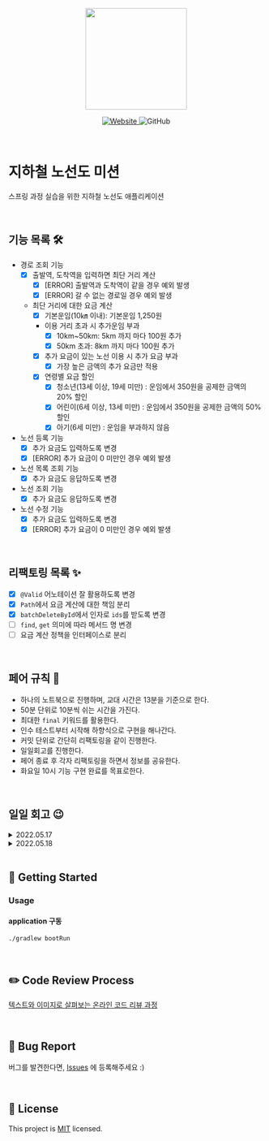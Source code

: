 <p align="center">
    <img width="200px;" src="https://raw.githubusercontent.com/woowacourse/atdd-subway-admin-frontend/master/images/main_logo.png"/>
</p>
<p align="center">
  <a href="https://techcourse.woowahan.com/c/Dr6fhku7" alt="woowacuorse subway">
    <img alt="Website" src="https://img.shields.io/website?url=https%3A%2F%2Fedu.nextstep.camp%2Fc%2FR89PYi5H">
  </a>
  <img alt="GitHub" src="https://img.shields.io/github/license/woowacourse/atdd-subway-path">
</p>

<br>

# 지하철 노선도 미션

스프링 과정 실습을 위한 지하철 노선도 애플리케이션

<br>

## 기능 목록 🛠

- 경로 조회 기능
    - [X] 출발역, 도착역을 입력하면 최단 거리 계산
      - [X] [ERROR] 출발역과 도착역이 같을 경우 예외 발생
      - [X] [ERROR] 갈 수 없는 경로일 경우 예외 발생
    - 최단 거리에 대한 요금 계산
        - [X] 기본운임(10㎞ 이내): 기본운임 1,250원
        - 이용 거리 초과 시 추가운임 부과
            - [X] 10km~50km: 5km 까지 마다 100원 추가
            - [X] 50km 초과: 8km 까지 마다 100원 추가
        - [X] 추가 요금이 있는 노선 이용 시 추가 요금 부과
          - [X] 가장 높은 금액의 추가 요금만 적용
        - [X] 연령별 요금 할인
          - [X] 청소년(13세 이상, 19세 미만) : 운임에서 350원을 공제한 금액의 20% 할인
          - [X] 어린이(6세 이상, 13세 미만) : 운임에서 350원을 공제한 금액의 50% 할인
          - [X] 아기(6세 미만) : 운임을 부과하지 않음

- 노선 등록 기능
  - [X] 추가 요금도 입력하도록 변경
  - [X] [ERROR] 추가 요금이 0 미만인 경우 예외 발생
- 노선 목록 조회 기능
  - [X] 추가 요금도 응답하도록 변경
- 노선 조회 기능
  - [X] 추가 요금도 응답하도록 변경
- 노선 수정 기능
  - [X] 추가 요금도 입력하도록 변경
  - [X] [ERROR] 추가 요금이 0 미만인 경우 예외 발생

<br>

## 리팩토링 목록 ✨

- [X] `@Valid` 어노테이션 잘 활용하도록 변경
- [X] `Path`에서 요금 계산에 대한 책임 분리
- [X] `batchDeleteById`에서 인자로 `ids`를 받도록 변경
- [ ] `find`, `get` 의미에 따라 메서드 명 변경
- [ ] 요금 계산 정책을 인터페이스로 분리

<br>

## 페어 규칙 🧨

- 하나의 노트북으로 진행하며, 교대 시간은 13분을 기준으로 한다.
- 50분 단위로 10분씩 쉬는 시간을 가진다.
- 최대한 `final` 키워드를 활용한다.
- 인수 테스트부터 시작해 하향식으로 구현을 해나간다.
- 커밋 단위로 간단히 리팩토링을 같이 진행한다.
- 일일회고를 진행한다.
- 페어 종료 후 각자 리팩토링을 하면서 정보를 공유한다.
- 화요일 10시 기능 구현 완료를 목표로한다.

<br>

## 일일 회고 😉

<details>
<summary>2022.05.17</summary>

### **느낀점**

`엘리`: 디버깅하느라 너무 시간이 오래 걸리고 초조함을 안겨드린것 같아 죄송합니다... 노력하겠습니다. 앞으로 개발 얘기 페어 하면서 많이 나누면 재밌을 것 같습니다.

`아서`: 반성을 많이 했다. 귀찮은 일을 마다하지 않고 적극적으로 해봐야겠다. 고민을 했지만 적용해보지 않은 부분이 많았다.

### **페어에게 좋았던 점**

`엘리`: 일단 텐션이 좀 잘맞는것같다. 내가 생각한 부분에 대한 아서의 다른 생각을 말해줘서 너무 좋았다.

`아서`: 테스트에 대해 배울 수 있는 점이 있었다. 고민을 코드로 적용한 부분이 있어 배울점이 많았다.

### **아쉬웠던 점**

`엘리`: 아서의 코드에 더 자신감이 있었으면 좋겠다.

`아서`: MockMvc를 공부하고 쓰면 좋겠다. 테스트 툴에 대해 앞으로 같이 공부해나가면 좋겠다.
</details>

<details>
<summary>2022.05.18</summary>

### **느낀점**

`엘리`: 생각보다 빨리 끝난듯 아닌듯. 이전 미션 과정에서의 흔적들이 시간을 많이 잡아먹은 것 같아 아쉽다.

`아서`: 레거시를 디버깅하는 시간이 있어서 좋았다. 테스트를 어떻게 하는게 좋을까에 대한 고민을 본격적으로 해봐야겠다. 테스트의 중복을 어떻게 제거할지 고민을 해봐야겠다.

### **페어에게 좋았던 점**

`엘리`: 테스트의 필요성에 대해 의문을 제기해주셔서 이 부분에 대해 고민할 수 있었던 것 같아 좋았다. 내가 작성했었던 코드에서 문제가 발생했을 때 그래도 기운을 북돋아주시는 말들을 해줘서 너무 고마웠다. 트랙패드를 빌려줘서 너무너무 고마웠다.

`아서`: 테스트에 대해서 본인이 경험한 것을 공유해주고, 비슷한 환경이 나왔을 때 책임감있게 디버깅해줘서 고마웠다.

### **아쉬웠던 점**

`엘리`: 도메인 객체를 나누는 방식이 그동안 내가 생각했던 방식과 조금 다른 부분이 있어서 이것을 이해하는데 스스로 어려움이 있었다. 결국 서로 이야기를 통해 만족스럽게 객체를 분리할 수 있었던 것 같다.

`아서`: 레거시코드에 추가로 개발을 하는 과정이 좀 어려웠다.
</details>

<br>

## 🚀 Getting Started

### Usage

#### application 구동

```
./gradlew bootRun
```

<br>

## ✏️ Code Review Process

[텍스트와 이미지로 살펴보는 온라인 코드 리뷰 과정](https://github.com/next-step/nextstep-docs/tree/master/codereview)

<br>

## 🐞 Bug Report

버그를 발견한다면, [Issues](https://github.com/woowacourse/atdd-subway-path/issues) 에 등록해주세요 :)

<br>

## 📝 License

This project is [MIT](https://github.com/woowacourse/atdd-subway-path/blob/master/LICENSE) licensed.
